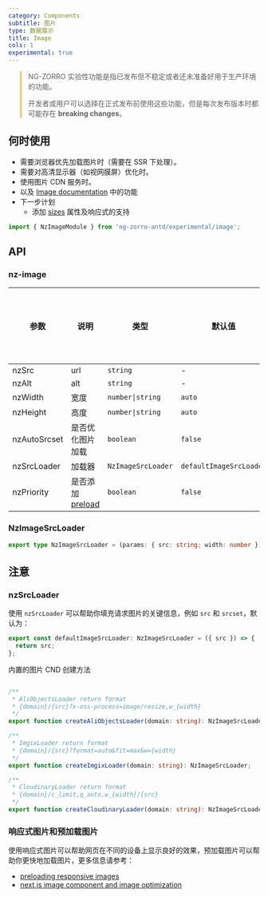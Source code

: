 ```yaml
---
category: Components
subtitle: 图片
type: 数据展示
title: Image
cols: 1
experimental: true
---
```


<blockquote style="border-color: #faad14;">
<p>NG-ZORRO 实验性功能是指已发布但不稳定或者还未准备好用于生产环境的功能。</p>
<p>开发者或用户可以选择在正式发布前使用这些功能，但是每次发布版本时都可能存在 <strong>breaking changes</strong>。</p>
</blockquote>

## 何时使用

- 需要浏览器优先加载图片时（需要在 SSR 下处理）。
- 需要对高清显示器（如视网膜屏）优化时。
- 使用图片 CDN 服务时。
- 以及 [Image documentation](/components/image) 中的功能
- 下一步计划
  * 添加 [sizes](https://developer.mozilla.org/en-US/docs/Web/HTML/Element/img#attr-sizes) 属性及响应式的支持

```ts
import { NzImageModule } from 'ng-zorro-antd/experimental/image';
```

## API

### nz-image

| 参数 | 说明 | 类型 | 默认值 | 支持全局配置  |
| --- | --- | --- | --- | --- |
|nzSrc | url | `string` | - | |
|nzAlt | alt | `string` | - | |
|nzWidth | 宽度 | `number\|string` | `auto` | |
|nzHeight | 高度 | `number\|string` | `auto` | |
|nzAutoSrcset | 是否优化图片加载 | `boolean` | `false` | ✅ |
|nzSrcLoader | 加载器 | `NzImageSrcLoader` | `defaultImageSrcLoader` | ✅ |
|nzPriority | 是否添加 [preload](https://developer.mozilla.org/en-US/docs/Web/HTML/Preloading_content) | `boolean` | `false` |  |

### NzImageSrcLoader

```ts
export type NzImageSrcLoader = (params: { src: string; width: number }) => string;
```

## 注意

### nzSrcLoader

使用 `nzSrcLoader` 可以帮助你填充请求图片的关键信息，例如 `src` 和 `srcset`，默认为：

```ts
export const defaultImageSrcLoader: NzImageSrcLoader = ({ src }) => {
  return src;
};
```

内置的图片 CND 创建方法

```ts

/**
 * AliObjectsLoader return format
 * {domain}/{src}?x-oss-process=image/resize,w_{width}
 */
export function createAliObjectsLoader(domain: string): NzImageSrcLoader;

/**
 * ImgixLoader return format
 * {domain}/{src}?format=auto&fit=max&w={width}
 */
export function createImgixLoader(domain: string): NzImageSrcLoader;

/**
 * CloudinaryLoader return format
 * {domain}/c_limit,q_auto,w_{width}/{src}
 */
export function createCloudinaryLoader(domain: string): NzImageSrcLoader;
```


### 响应式图片和预加载图片

使用响应式图片可以帮助网页在不同的设备上显示良好的效果，预加载图片可以帮助你更快地加载图片，更多信息请参考：
- [preloading responsive images](https://web.dev/preload-responsive-images/)
- [next.js image component and image optimization](https://nextjs.org/docs/basic-features/image-optimization)